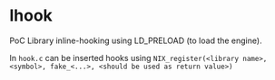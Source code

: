 # lhook
PoC Library inline-hooking using LD_PRELOAD (to load the engine).

In ```hook.c```  can be inserted hooks using ```NIX_register(<library name>, <symbol>, fake_<...>, <should be used as return value>)```
